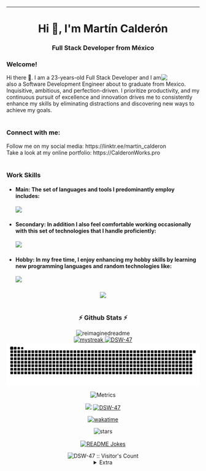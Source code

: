 <hr/>
<h1 align="center">Hi 👋, I'm Martín Calderón</h1>
<h3 align="center">Full Stack Developer from México</h3>

### Welcome!
<div>
  <a href="https://github.com/DSW-47" title="Go to Source">
  <img align=right width=100 src="https://i.pinimg.com/originals/d0/19/72/d019725ef4da31a294694f31a3702297.gif" />
   </a>
</div>
Hi there 👋. I am a 23-years-old Full Stack Developer and I am also a Software Development Engineer about to graduate from Mexico. Inquisitive, ambitious, and perfection-driven. I prioritize productivity, and my continuous pursuit of excellence and innovation drives me to consistently enhance my skills by eliminating distractions and discovering new ways to achieve my goals.
<br/>
<br/>
<h3 align="left">Connect with me:</h3>
Follow me on my social media: https://linktr.ee/martin_calderon
<br/>
Take a look at my online portfolio: https://CalderonWorks.pro
<br/>
<br/>

### Work Skills
- #### Main: The set of languages and tools I predominantly employ includes:
  [![](https://skillicons.dev/icons?i=react,nodejs,laravel,js,bootstrap,mysql,html,css,git,figma,vscode,postman)](https://skillicons.dev)


- #### Secondary: In addition I also feel comfortable working occasionally with this set of technologies that I handle proficiently:

  [![](https://skillicons.dev/icons?i=vue,tailwind,php,wordpress,electron,xd)](https://skillicons.dev)

- #### Hobby: In my free time, I enjoy enhancing my hobby skills by learning new programming languages and random technologies like:

  [![](https://skillicons.dev/icons?i=java,cs,cpp,unity,python)](https://skillicons.dev)
####

<div align=center>
   <a target="_blank" rel="noreferrer" href="https://github.com/DSW-47"   title="Go to Source">
      <img align="center" width=800 src="https://github.com/DSW-47/DSW-47/assets/71650407/fb8786db-86cd-4477-b566-4eff8a47f68a" />
    </a>
</div>
<br/>

<div align=center>
  
  ### ⚡ Github Stats ⚡

<img src="https://myreadme.vercel.app/api/embed/DSW-47?panels=userstatistics,toprepositories,toplanguages,commitgraph" alt="reimaginedreadme" />
  
  <!-- mi perfil stats de racha-->
 <div align=center>
    <a target="_blank" align=center rel="noreferrer" href="https://github-readme-streak-stats.herokuapp.com/?user=DSW-47&theme=tokyonight&show_icons=true&hide_border=true&pretty=true"   title="Go to Source">
     <img height=140 src="https://github-readme-streak-stats.herokuapp.com/?user=DSW-47&theme=tokyonight&show_icons=true&hide_border=true&pretty=true" alt="mystreak"/>
    </a>

  
 <!-- Mini  Lenguajes programación-->

  <a target="_blank" align=center rel="noreferrer" href="https://github-readme-stats.vercel.app/api/top-langs/?username=DSW-47&show_icons=true&theme=tokyonight&hide_border=true&pretty=true&layout=compact"   title="Go to Source">
    <img  height=140 src="https://github-readme-stats.vercel.app/api/top-langs/?username=DSW-47&show_icons=true&theme=tokyonight&hide_border=true&pretty=true&layout=compact" alt="DSW-47" />
  </a>
  </div>

</div>







<div align=center>
<picture>
  <source media="(prefers-color-scheme: dark)" srcset="./snk.svg" />
  <img alt="github-snake" src="./snk.svg" />
</picture>

![Metrics](https://metrics.lecoq.io/DSW-47?template=classic&base.header=0&gists=1&lines=1&config.timezone=America%2FToronto)
  
  <img src="https://github-profile-trophy.vercel.app/?username=DSW-47&theme=juicyfresh&no-bg=true" />  

<!-- wakatime -->
  <!-- 30 dias-->

  <a target="_blank" rel="noreferrer" href="https://wakatime.com/share/@dsw47/d472e67b-0d70-4ec6-bbb1-e9712bab20f2.svg" title="View full size">
    <img  width=800 src="https://wakatime.com/share/@dsw47/d472e67b-0d70-4ec6-bbb1-e9712bab20f2.svg" alt="DSW-47" />
  </a>

  [![wakatime](https://wakatime.com/badge/user/25b1393c-7659-477a-b6de-4da0492e782b.svg)](https://wakatime.com/@25b1393c-7659-477a-b6de-4da0492e782b)

  <img src="https://img.shields.io/github/stars/DSW-47?label=Stars" alt="stars">

  <a href="https://readme-jokes.vercel.app"><img align="center" src="https://readme-jokes.vercel.app/api" alt="README Jokes"></a>

  <img src="https://profile-counter.glitch.me/{DSW-47}/count.svg" alt="DSW-47 :: Visitor's Count" />


  
</div>

<details align=center>
<summary>Extra</summary>

[id1]: ## "tooltip"
This is a [tooltip][id1] example.

</details>

